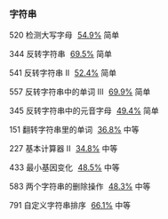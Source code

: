 ### 字符串

520  检测大写字母    [54.9%](http://54.9%/)  简单  

344  反转字符串    [69.5%](http://69.5%/)  简单  

541  反转字符串 II    [52.4%](http://52.4%/)  简单  

557  反转字符串中的单词 III    [69.9%](http://69.9%/)  简单  

345  反转字符串中的元音字母    [49.4%](http://49.4%/)  简单  

151  翻转字符串里的单词    [36.8%](http://36.8%/)  中等  

227  基本计算器 II    [34.8%](http://34.8%/)  中等  

433  最小基因变化    [48.5%](http://48.5%/)  中等  

583  两个字符串的删除操作    [48.3%](http://48.3%/)  中等  

791  自定义字符串排序    [66.1%](http://66.1%/)  中等  

